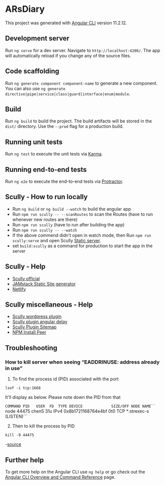 # ARsDiary

This project was generated with [Angular CLI](https://github.com/angular/angular-cli) version 11.2.12.

## Development server

Run `ng serve` for a dev server. Navigate to `http://localhost:4200/`. The app will automatically reload if you change any of the source files.

## Code scaffolding

Run `ng generate component component-name` to generate a new component. You can also use `ng generate directive|pipe|service|class|guard|interface|enum|module`.

## Build

Run `ng build` to build the project. The build artifacts will be stored in the `dist/` directory. Use the `--prod` flag for a production build.

## Running unit tests

Run `ng test` to execute the unit tests via [Karma](https://karma-runner.github.io).

## Running end-to-end tests

Run `ng e2e` to execute the end-to-end tests via [Protractor](http://www.protractortest.org/).

## Scully - How to run locally
 - Run `ng build` or `ng build --watch` to build the angular app
 - Run `npm run scully -- --scanRoutes` to scan the Routes (have to run whenever new routes are there)
 - Run `npm run scully` (have to run after building the app)
 - Run `npm run scully -- --watch`
 - If the above commend didn't open in watch mode, then Run `npm run scully:serve` and open Scully [Static server](http://localhost:1668/).
 - set `build:scully` as a command for production to start the app in the server

 ## Scully - Help
 - [Scully official](https://scully.io/)
 - [JAMstack Static Site generator](https://jamstack.org/generators/)
 - [Netlify](https://www.netlify.com/)

## Scully miscellaneous - Help
- [Scully wordpress plugin](https://www.npmjs.com/package/scully-wordpress-plugin)
- [Scully plugin angular delay](https://www.npmjs.com/package/@flowaccount/scully-plugin-angular-delay)
- [Scully Plugin Sitemap](https://www.npmjs.com/package/@gammastream/scully-plugin-sitemap)
- [NPM Install Peer](https://www.npmjs.com/package/npm-install-peers)

## Troubleshooting
### How to kill server when seeing “EADDRINUSE: address already in use”

1. To find the process id (PID) associated with the port

`lsof -i tcp:1668`

It'll display as below. Please note down the PID from that

```COMMAND PID   USER  FD  TYPE DEVICE             SIZE/OFF NODE NAME`` 
```node    44475 chen5 31u IPv4 0x8b1721168764e4bf 0t0 TCP *:strexec-s (LISTEN)```

2. Then to kill the process by PID

`kill -9 44475`

-[source](https://levelup.gitconnected.com/how-to-kill-server-when-seeing-eaddrinuse-address-already-in-use-16c4c4d7fe5d)

## Further help

To get more help on the Angular CLI use `ng help` or go check out the [Angular CLI Overview and Command Reference](https://angular.io/cli) page.
